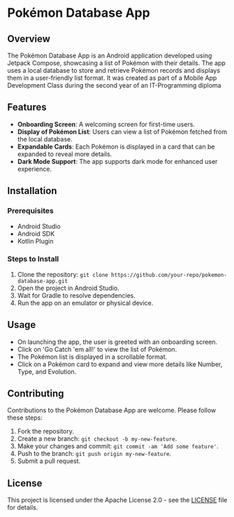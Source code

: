 # Pokémon Database App

## Overview

The Pokémon Database App is an Android application developed using Jetpack Compose, showcasing a list of Pokémon with their details. The app uses a local database to store and retrieve Pokémon records and displays them in a user-friendly list format. 
It was created as part of a Mobile App Development Class during the second year of an IT-Programming diploma

## Features

- **Onboarding Screen**: A welcoming screen for first-time users.
- **Display of Pokémon List**: Users can view a list of Pokémon fetched from the local database.
- **Expandable Cards**: Each Pokémon is displayed in a card that can be expanded to reveal more details.
- **Dark Mode Support**: The app supports dark mode for enhanced user experience.

## Installation

### Prerequisites

- Android Studio
- Android SDK
- Kotlin Plugin

### Steps to Install

1. Clone the repository: `git clone https://github.com/your-repo/pokemon-database-app.git`
2. Open the project in Android Studio.
3. Wait for Gradle to resolve dependencies.
4. Run the app on an emulator or physical device.

## Usage

- On launching the app, the user is greeted with an onboarding screen.
- Click on 'Go Catch 'em all!' to view the list of Pokémon.
- The Pokémon list is displayed in a scrollable format.
- Click on a Pokémon card to expand and view more details like Number, Type, and Evolution.

## Contributing

Contributions to the Pokémon Database App are welcome. Please follow these steps:

1. Fork the repository.
2. Create a new branch: `git checkout -b my-new-feature`.
3. Make your changes and commit: `git commit -am 'Add some feature'`.
4. Push to the branch: `git push origin my-new-feature`.
5. Submit a pull request.

## License

This project is licensed under the Apache License 2.0 - see the [LICENSE](https://www.apache.org/licenses/LICENSE-2.0) file for details.
